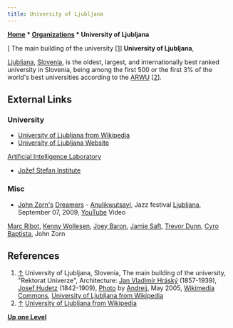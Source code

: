 ```yaml
---
title: University of Ljubljana
---
```

**[Home](Home "Home") \* [Organizations](Organizations "Organizations") \* University of Ljubljana**



[ The main building of the university <a id="cite-note-1" href="#cite-ref-1">[1]</a>
**University of Ljubljana**,   

[Ljubljana](https://en.wikipedia.org/wiki/Ljubljana), [Slovenia](https://en.wikipedia.org/wiki/Slovenia), is the oldest, largest, and internationally best ranked university in Slovenia, being among the first 500 or the first 3% of the world's best universities according to the [ARWU](https://en.wikipedia.org/wiki/Academic_Ranking_of_World_Universities) <a id="cite-note-2" href="#cite-ref-2">[2]</a>. 



## External Links


### University


* [University of Ljubljana from Wikipedia](https://en.wikipedia.org/wiki/University_of_Ljubljana)
* [University of Ljubljana Website](http://www.uni-lj.si/eng/)


 [Artificial Intelligence Laboratory](https://fri.uni-lj.si/en/laboratory/lui)
* [Jožef Stefan Institute](https://en.wikipedia.org/wiki/Jo%C5%BEef_Stefan_Institute)


### Misc


* [John Zorn's](Category:John_Zorn "Category:John Zorn") [Dreamers](https://en.wikipedia.org/wiki/John_Zorn#The_Dreamers) - [Anulikwutsayl](https://en.wikipedia.org/wiki/The_Dreamers_%28album%29), Jazz festival [Ljubljana](https://en.wikipedia.org/wiki/Ljubljana), September 07, 2009, [YouTube](https://en.wikipedia.org/wiki/YouTube) Video


 [Marc Ribot](Category:Marc_Ribot "Category:Marc Ribot"), [Kenny Wollesen](https://en.wikipedia.org/wiki/Kenny_Wollesen), [Joey Baron](https://en.wikipedia.org/wiki/Joey_Baron), [Jamie Saft](https://en.wikipedia.org/wiki/Jamie_Saft), [Trevor Dunn](https://en.wikipedia.org/wiki/Trevor_Dunn), [Cyro Baptista](https://en.wikipedia.org/wiki/Cyro_Baptista), John Zorn
 
## References


1. <a id="cite-ref-1" href="#cite-note-1">↑</a> University of Ljubljana, Slovenia, The main building of the university, "Rektorat Univerze", Architecture: [Jan Vladimír Hráský](https://en.wikipedia.org/wiki/Jan_Vladim%C3%ADr_Hr%C3%A1sk%C3%BD) (1857-1939), [Josef Hudetz](https://de.wikipedia.org/wiki/Josef_Hudetz) (1842-1909), [Photo](https://commons.wikimedia.org/wiki/File:Univerza_Ljubljana.jpg) by [Andrejj](https://commons.wikimedia.org/wiki/User:Andrejj), May 2005, [Wikimedia Commons](https://de.wikipedia.org/wiki/Wikimedia_Commons), [University of Ljubljana from Wikipedia](https://en.wikipedia.org/wiki/University_of_Ljubljana)
2. <a id="cite-ref-2" href="#cite-note-2">↑</a> [University of Ljubljana from Wikipedia](https://en.wikipedia.org/wiki/University_of_Ljubljana)

**[Up one Level](Organizations "Organizations")**







 
